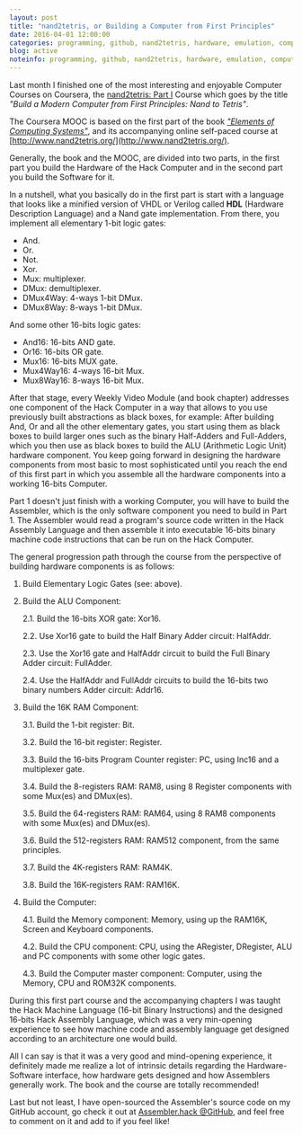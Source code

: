 ```yaml
---
layout: post
title: "nand2tetris, or Building a Computer from First Principles"
date: 2016-04-01 12:00:00
categories: programming, github, nand2tetris, hardware, emulation, computer design, computer architecture, assembly, assemblers, machine code
blog: active
noteinfo: programming, github, nand2tetris, hardware, emulation, computer design, computer architecture, assembly, assemblers, machine code
---
```


Last month I finished one of the most interesting and enjoyable Computer Courses on Coursera, the [nand2tetris: Part I](https://www.coursera.org/learn/build-a-computer) Course which goes by the title *"Build a Modern Computer from First Principles: Nand to Tetris"*.

The Coursera MOOC is based on the first part of the book *["Elements of Computing Systems"](https://mitpress.mit.edu/books/elements-computing-systems)*, and its accompanying online self-paced course at [http://www.nand2tetris.org/](http://www.nand2tetris.org/).

Generally, the book and the MOOC, are divided into two parts, in the first part you build the Hardware of the Hack Computer and in the second part you build the Software for it.

In a nutshell, what you basically do in the first part is start with a language that looks like a minified version of VHDL or Verilog called **HDL** (Hardware Description Language) and a Nand gate implementation. From there, you implement all elementary 1-bit logic gates:

  * And.
  * Or.
  * Not.
  * Xor.
  * Mux: multiplexer.
  * DMux: demultiplexer.
  * DMux4Way: 4-ways 1-bit DMux.
  * DMux8Way: 8-ways 1-bit DMux.

And some other 16-bits logic gates:

  * And16: 16-bits AND gate.
  * Or16: 16-bits OR gate.
  * Mux16: 16-bits MUX gate.
  * Mux4Way16: 4-ways 16-bit Mux.
  * Mux8Way16: 8-ways 16-bit Mux.

After that stage, every Weekly Video Module (and book chapter) addresses one component of the Hack Computer in a way that allows to you use previously built abstractions as black boxes, for example: After building And, Or and all the other elementary gates, you start using them as black boxes to build larger ones such as the binary Half-Adders and Full-Adders, which you then use as black boxes to build the ALU (Arithmetic Logic Unit) hardware component. You keep going forward in designing the hardware components from most basic to most sophisticated until you reach the end of this first part in which you assemble all the hardware components into a working 16-bits Computer.

Part 1 doesn't just finish with a working Computer, you will have to build the Assembler, which is the only software component you need to build in Part 1. The Assembler would read a program's source code written in the Hack Assembly Language and then assemble it into executable 16-bits binary machine code instructions that can be run on the Hack Computer.

The general progression path through the course from the perspective of building hardware components is as follows:

  1. Build Elementary Logic Gates (see: above).

  2. Build the ALU Component:

     2.1. Build the 16-bits XOR gate: Xor16.

     2.2. Use Xor16 gate to build the Half Binary Adder circuit: HalfAddr.

     2.3. Use the Xor16 gate and HalfAddr circuit to build the Full Binary Adder circuit: FullAdder.

     2.4. Use the HalfAddr and FullAddr circuits to build the 16-bits two binary numbers Adder circuit: Addr16.

  3. Build the 16K RAM Component:

     3.1. Build the 1-bit register: Bit.

     3.2. Build the 16-bit register: Register.

     3.3. Build the 16-bits Program Counter register: PC, using Inc16 and a multiplexer gate.

     3.4. Build the 8-registers RAM: RAM8, using 8 Register components with some Mux(es) and DMux(es).

     3.5. Build the 64-registers RAM: RAM64, using 8 RAM8 components with some Mux(es) and DMux(es).

     3.6. Build the 512-registers RAM: RAM512 component, from the same principles.

     3.7. Build the 4K-registers RAM: RAM4K.

     3.8. Build the 16K-registers RAM: RAM16K.

  4. Build the Computer:

     4.1. Build the Memory component: Memory, using up the RAM16K, Screen and Keyboard components.

     4.2. Build the CPU component: CPU, using the ARegister, DRegister, ALU and PC components with some other logic gates.

     4.3. Build the Computer master component: Computer, using the Memory, CPU and ROM32K components.

During this first part course and the accompanying chapters I was taught the Hack Machine Language (16-bit Binary Instructions) and the designed 16-bits Hack Assembly Language, which was a very min-opening experience to see how machine code and assembly language get designed according to an architecture one would build.

All I can say is that it was a very good and mind-opening experience, it definitely made me realize a lot of intrinsic details regarding the Hardware-Software interface, how hardware gets designed and how Assemblers generally work. The book and the course are totally recommended!

Last but not least, I have open-sourced the Assembler's source code on my GitHub account, go check it out at [Assembler.hack @GitHub](https://github.com/aalhour/Assembler.hack), and feel free to comment on it and add to if you feel like!
